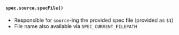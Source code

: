 #### `spec.source.specFile()`

- Responsible for `source`-ing the provided spec file (provided as `$1`)
- File name also available via `SPEC_CURRENT_FILEPATH`
